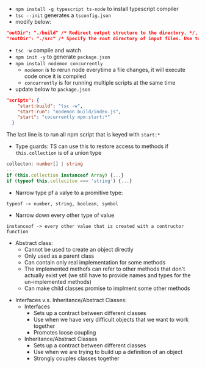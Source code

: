 - `npm install -g typescript ts-node` to install typescript compiler
- `tsc --init` generates a `tsconfig.json`
- modify below:

```json
"outDir": "./build" /* Redirect output structure to the directory. */,
"rootDir": "./src" /* Specify the root directory of input files. Use to control the output directory structure with --outDir. */
```

- `tsc -w` compile and watch
- `npm init -y` to generate `package.json`
- `npm install nodemon concurrently`
  - `nodemon` is to rerun node everytime a file changes, it will execute code once it is compiled
  - `concurrently` is for running multiple scripts at the same time
- update below to `package.json`

```json
"scripts": {
    "start:build": "tsc -w",
    "start:run": "nodemon build/index.js",
    "start": "cocurrently npm:start:*"
  }
```

The last line is to run all npm script that is keyed with `start:*`

- Type guards: TS can use this to restore access to methods if `this.collection` is of a union type

```ts
collecton: number[] | string
...
if (this.collection instanceof Array) {...}
if (typeof this.colleciton === 'string') {...}
```

- Narrow type pf a valye to a promitive type:

```
typeof -> number, string, boolean, symbol
```

- Narrow down every other type of value

```
instanceof -> every other value that is created with a contructor function
```

- Abstract class:
  - Cannot be used to create an object directly
  - Only used as a parent class
  - Can contain only real implementation for some methods
  - The implemented methofs can refer to other methods that don't actually exist yet (we still have to provide names and types for the un-implemented methods)
  - Can make child classes promise to implment some other methods

* Interfaces v.s. Inheritance/Abstract Classes:
  - Interfaces
    - Sets up a contract between different classes
    - Use when we have very difficult objects that we want to work together
    - Promotes loose coupling
  - Inheritance/Abstract Classes
    - Sets up a contract between different classes
    - Use when we are trying to build up a definition of an object
    - Strongly couples classes together
